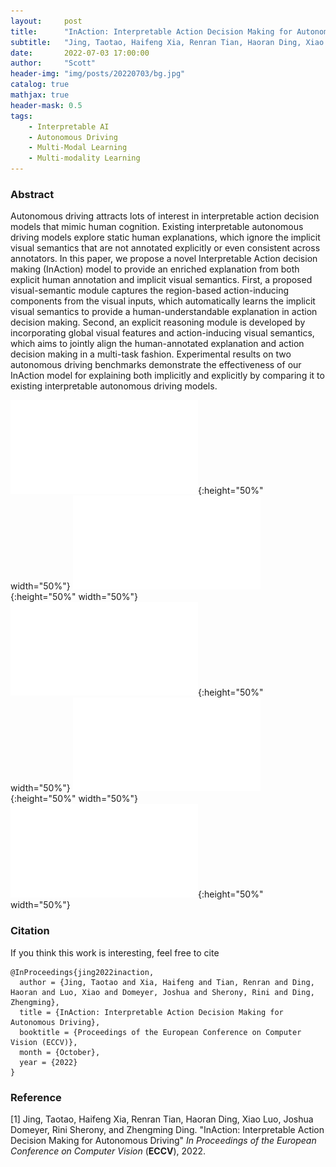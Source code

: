 ```yaml
---
layout:     post
title:      "InAction: Interpretable Action Decision Making for Autonomous Driving"
subtitle:   "Jing, Taotao, Haifeng Xia, Renran Tian, Haoran Ding, Xiao Luo, Joshua Domeyer, Rini Sherony, and Zhengming Ding"
date:       2022-07-03 17:00:00
author:     "Scott"
header-img: "img/posts/20220703/bg.jpg"
catalog: true
mathjax: true
header-mask: 0.5
tags:
    - Interpretable AI
    - Autonomous Driving
    - Multi-Modal Learning
    - Multi-modality Learning
---
```


### Abstract
Autonomous driving attracts lots of interest in interpretable action decision models that mimic human cognition. Existing interpretable autonomous driving models explore static human explanations, which ignore the implicit visual semantics that are not annotated explicitly or even consistent across annotators. In this paper, we propose a novel Interpretable Action decision making (InAction) model to provide an enriched explanation from both explicit human annotation and implicit visual semantics. First, a proposed visual-semantic module captures the region-based action-inducing components from the visual inputs, which automatically learns the implicit visual semantics to provide a human-understandable explanation in action decision making. Second, an explicit reasoning module is developed by incorporating global visual features and action-inducing visual semantics, which aims to jointly align the human-annotated explanation and action decision making in a multi-task fashion. Experimental results on two autonomous driving benchmarks demonstrate the effectiveness of our InAction model for explaining both implicitly and explicitly by comparing it to existing interpretable autonomous driving models. 

![slides](/img/posts/20220703/framework.pdf){:height="50%" width="50%"}
![slides](/img/posts/20220703/compare.pdf){:height="50%" width="50%"}
![slides](/img/posts/20220703/prototype.pdf){:height="50%" width="50%"}
![slides](/img/posts/20220703/InAction.pdf){:height="50%" width="50%"}
![slides](/img/posts/20220703/reasoning.pdf){:height="50%" width="50%"}


### Citation
If you think this work is interesting, feel free to cite
```
@InProceedings{jing2022inaction,
  author = {Jing, Taotao and Xia, Haifeng and Tian, Renran and Ding, Haoran and Luo, Xiao and Domeyer, Joshua and Sherony, Rini and Ding, Zhengming},
  title = {InAction: Interpretable Action Decision Making for Autonomous Driving},
  booktitle = {Proceedings of the European Conference on Computer Vision (ECCV)},
  month = {October},
  year = {2022}
}

```


### Reference

[1] Jing, Taotao, Haifeng Xia, Renran Tian, Haoran Ding, Xiao Luo, Joshua Domeyer, Rini Sherony, and Zhengming Ding. "InAction: Interpretable Action Decision Making for Autonomous Driving" *In Proceedings of the European Conference on Computer Vision* (**ECCV**), 2022.


